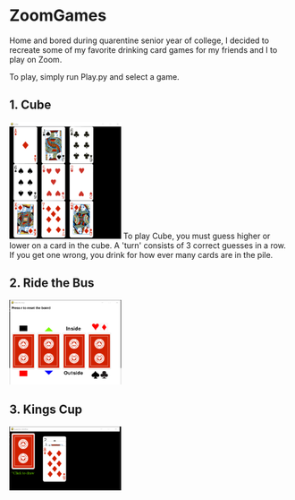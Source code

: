 # ZoomGames
Home and bored during quarentine senior year of college, I decided to recreate some of my favorite drinking card games for my friends and I to play on Zoom. 

To play, simply run Play.py and select a game.

## 1. Cube
<img src="https://github.com/thomasg8/ZoomGames/blob/master/Screenshots/CubeScreenshot.png" alt="CubeScreenshot" width="200"/>
To play Cube, you must guess higher or lower on a card in the cube. A 'turn' consists of 3 correct guesses in a row. If you get one wrong, you drink for how ever many cards are in the pile. 

## 2. Ride the Bus
<img src="https://github.com/thomasg8/ZoomGames/blob/master/Screenshots/RideTheBusScreenshot.png" alt="RideTheBusScreenshot" width="200"/>


## 3. Kings Cup
<img src="https://github.com/thomasg8/ZoomGames/blob/master/Screenshots/KingsCupScreenshot.png" alt="KingsCupScreenshot" width="200"/>
